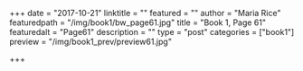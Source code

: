 +++
date = "2017-10-21"
linktitle = ""
featured = ""
author = "Maria Rice"
featuredpath = "/img/book1/bw_page61.jpg"
title = "Book 1, Page 61"
featuredalt = "Page61"
description = ""
type = "post"
categories = ["book1"]
preview = "/img/book1_prev/preview61.jpg"

+++

